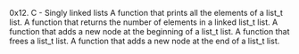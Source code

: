 0x12. C - Singly linked lists
A function that prints all the elements of a list_t list.
A function that returns the number of elements in a linked list_t list.
A function that adds a new node at the beginning of a list_t list.
A function that frees a list_t list.
A function that adds a new node at the end of a list_t list.